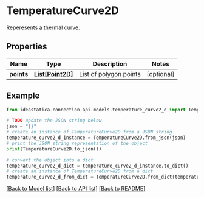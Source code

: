 # TemperatureCurve2D

Reperesents a thermal curve.

## Properties

Name | Type | Description | Notes
------------ | ------------- | ------------- | -------------
**points** | [**List[Point2D]**](Point2D.md) | List of polygon points | [optional] 

## Example

```python
from ideastatica-connection-api.models.temperature_curve2_d import TemperatureCurve2D

# TODO update the JSON string below
json = "{}"
# create an instance of TemperatureCurve2D from a JSON string
temperature_curve2_d_instance = TemperatureCurve2D.from_json(json)
# print the JSON string representation of the object
print(TemperatureCurve2D.to_json())

# convert the object into a dict
temperature_curve2_d_dict = temperature_curve2_d_instance.to_dict()
# create an instance of TemperatureCurve2D from a dict
temperature_curve2_d_from_dict = TemperatureCurve2D.from_dict(temperature_curve2_d_dict)
```
[[Back to Model list]](../README.md#documentation-for-models) [[Back to API list]](../README.md#documentation-for-api-endpoints) [[Back to README]](../README.md)


